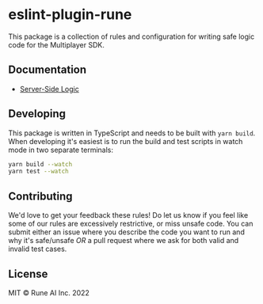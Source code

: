 # eslint-plugin-rune

This package is a collection of rules and configuration for writing safe logic code for the Multiplayer SDK.

## Documentation

- [Server-Side Logic](https://developers.rune.ai/docs/advanced/server-side-logic#editor-integration)

## Developing

This package is written in TypeScript and needs to be built with `yarn build`. When developing it's easiest is to run the build and test scripts in watch mode in two separate terminals:

```bash
yarn build --watch
yarn test --watch
```

## Contributing

We'd love to get your feedback these rules! Do let us know if you feel like some of our rules are excessively restrictive, or miss unsafe code. You can submit either an issue where you describe the code you want to run and why it's safe/unsafe _OR_ a pull request where we ask for both valid and invalid test cases.

## License

MIT © Rune AI Inc. 2022
